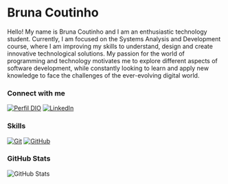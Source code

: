 # Bruna Coutinho
Hello! My name is Bruna Coutinho and I am an enthusiastic technology student. Currently, I am focused on the Systems Analysis and Development course, where I am improving my skills to understand, design and create innovative technological solutions. My passion for the world of programming and technology motivates me to explore different aspects of software development, while constantly looking to learn and apply new knowledge to face the challenges of the ever-evolving digital world.

### Connect with me
[![Perfil DIO](https://img.shields.io/badge/-My%20profile%20on%20DIO-7f28b5?style=for-the-badge)](https://web.dio.me/users/brunaguioti2000/)
[![LinkedIn](https://img.shields.io/badge/-LinkedIn-7f28b5?style=for-the-badge&logo=linkedin&logoColor=)](https://www.linkedin.com/in/bruna-coutinho-868b0a275/)


### Skills
[![Git](https://img.shields.io/badge/Git-7f28b5?style=for-the-badge&logo=git&logoColor=ffffff)](https://git-scm.com/doc) 
[![GitHub](https://img.shields.io/badge/GitHub-7f28b5?style=for-the-badge&logo=github&logoColor=ffffff)](https://docs.github.com/)



### GitHub Stats
![GitHub Stats](https://github-readme-stats.vercel.app/api?username=bruguioti&theme=transparent&bg_color=ffffff&border_color=7f28b5&show_icons=true&icon_color=7f28b5&title_color=7f28b5&text_color=0b0a12)

